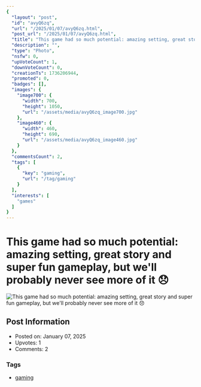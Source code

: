 ```yaml
---
{
  "layout": "post",
  "id": "avyQ6zq",
  "url": "/2025/01/07/avyQ6zq.html",
  "post_url": "/2025/01/07/avyQ6zq.html",
  "title": "This game had so much potential: amazing setting, great story and super fun gameplay, but we'll probably never see more of it 😞",
  "description": "",
  "type": "Photo",
  "nsfw": 0,
  "upVoteCount": 1,
  "downVoteCount": 0,
  "creationTs": 1736206944,
  "promoted": 0,
  "badges": [],
  "images": {
    "image700": {
      "width": 700,
      "height": 1050,
      "url": "/assets/media/avyQ6zq_image700.jpg"
    },
    "image460": {
      "width": 460,
      "height": 690,
      "url": "/assets/media/avyQ6zq_image460.jpg"
    }
  },
  "commentsCount": 2,
  "tags": [
    {
      "key": "gaming",
      "url": "/tag/gaming"
    }
  ],
  "interests": [
    "games"
  ]
}
---
```


# This game had so much potential: amazing setting, great story and super fun gameplay, but we'll probably never see more of it 😞

![This game had so much potential: amazing setting, great story and super fun gameplay, but we'll probably never see more of it 😞](/assets/media/avyQ6zq_image700.jpg)

## Post Information

- Posted on: January 07, 2025
- Upvotes: 1
- Comments: 2

### Tags

- [gaming](/tag/gaming)
